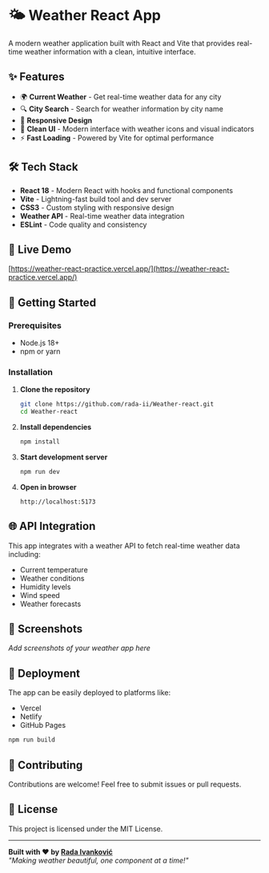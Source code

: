 # 🌤️ Weather React App

A modern weather application built with React and Vite that provides real-time weather information with a clean, intuitive interface.

## ✨ Features

- 🌍 **Current Weather** - Get real-time weather data for any city
- 🔍 **City Search** - Search for weather information by city name
- 📱 **Responsive Design** 
- 🎨 **Clean UI** - Modern interface with weather icons and visual indicators
- ⚡ **Fast Loading** - Powered by Vite for optimal performance

## 🛠️ Tech Stack

- **React 18** - Modern React with hooks and functional components
- **Vite** - Lightning-fast build tool and dev server
- **CSS3** - Custom styling with responsive design
- **Weather API** - Real-time weather data integration
- **ESLint** - Code quality and consistency

## 🚀 Live Demo
[https://weather-react-practice.vercel.app/](https://weather-react-practice.vercel.app/)

## 🚀 Getting Started

### Prerequisites
- Node.js 18+ 
- npm or yarn

### Installation

1. **Clone the repository**
   ```bash
   git clone https://github.com/rada-ii/Weather-react.git
   cd Weather-react
   ```

2. **Install dependencies**
   ```bash
   npm install
   ```

3. **Start development server**
   ```bash
   npm run dev
   ```

4. **Open in browser**
   ```
   http://localhost:5173
   ```

## 🌐 API Integration

This app integrates with a weather API to fetch real-time weather data including:
- Current temperature
- Weather conditions
- Humidity levels
- Wind speed
- Weather forecasts

## 📱 Screenshots

*Add screenshots of your weather app here*

## 🚀 Deployment

The app can be easily deployed to platforms like:
- Vercel
- Netlify
- GitHub Pages

```bash
npm run build
```

## 🤝 Contributing

Contributions are welcome! Feel free to submit issues or pull requests.

## 📄 License

This project is licensed under the MIT License.

---

**Built with ❤️ by [Rada Ivanković](https://github.com/rada-ii)**  
*"Making weather beautiful, one component at a time!"*
